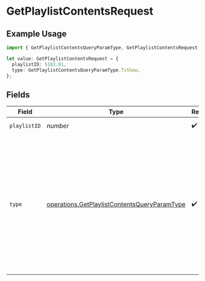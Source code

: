 # GetPlaylistContentsRequest

## Example Usage

```typescript
import { GetPlaylistContentsQueryParamType, GetPlaylistContentsRequest } from "@lukehagar/plexjs/sdk/models/operations";

let value: GetPlaylistContentsRequest = {
  playlistID: 5182.01,
  type: GetPlaylistContentsQueryParamType.TvShow,
};
```

## Fields

| Field                                                                                                                                                                                        | Type                                                                                                                                                                                         | Required                                                                                                                                                                                     | Description                                                                                                                                                                                  | Example                                                                                                                                                                                      |
| -------------------------------------------------------------------------------------------------------------------------------------------------------------------------------------------- | -------------------------------------------------------------------------------------------------------------------------------------------------------------------------------------------- | -------------------------------------------------------------------------------------------------------------------------------------------------------------------------------------------- | -------------------------------------------------------------------------------------------------------------------------------------------------------------------------------------------- | -------------------------------------------------------------------------------------------------------------------------------------------------------------------------------------------- |
| `playlistID`                                                                                                                                                                                 | *number*                                                                                                                                                                                     | :heavy_check_mark:                                                                                                                                                                           | the ID of the playlist                                                                                                                                                                       |                                                                                                                                                                                              |
| `type`                                                                                                                                                                                       | [operations.GetPlaylistContentsQueryParamType](../../../sdk/models/operations/getplaylistcontentsqueryparamtype.md)                                                                          | :heavy_check_mark:                                                                                                                                                                           | The type of media to retrieve or filter by.<br/>1 = movie<br/>2 = show<br/>3 = season<br/>4 = episode<br/>E.g. A movie library will not return anything with type 3 as there are no seasons for movie libraries<br/> | 2                                                                                                                                                                                            |